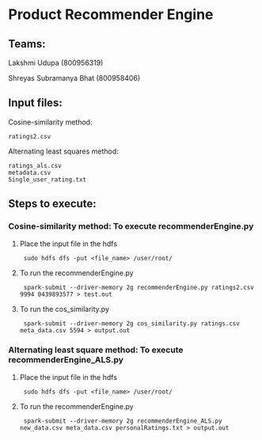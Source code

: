 # Product Recommender Engine

## Teams:
Lakshmi Udupa (800956319)

Shreyas Subramanya Bhat (800958406)

## Input files:
Cosine-similarity method:

    ratings2.csv
Alternating least squares method:

    ratings_als.csv
    metadata.csv
    Single_user_rating.txt

## Steps to execute:
### Cosine-similarity method: To execute recommenderEngine.py

1. Place the input file in the hdfs

        sudo hdfs dfs -put <file_name> /user/root/

2. To run the recommenderEngine.py

        spark-submit --driver-memory 2g recommenderEngine.py ratings2.csv 9994 0439893577 > test.out

3. To run the cos_similarity.py

        spark-submit --driver-memory 2g cos_similarity.py ratings.csv meta_data.csv 5594 > output.out 


### Alternating least square method: To execute recommenderEngine_ALS.py

1. Place the input file in the hdfs

        sudo hdfs dfs -put <file_name> /user/root/

2. To run the recommenderEngine.py

        spark-submit --driver-memory 2g recommenderEngine_ALS.py new_data.csv meta_data.csv personalRatings.txt > output.out
